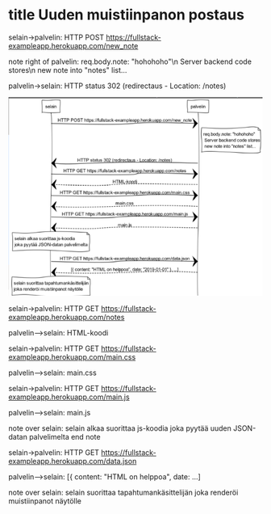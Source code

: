 # title Uuden muistiinpanon postaus

selain->palvelin: HTTP POST https://fullstack-exampleapp.herokuapp.com/new_note

note right of palvelin: req.body.note: "hohohoho"\n Server backend code stores\n new note into "notes" list...

palvelin->selain: HTTP status 302 (redirectaus - Location: /notes)

 ![Sequence diagram](Sieppaa.png)

selain->palvelin: HTTP GET https://fullstack-exampleapp.herokuapp.com/notes

palvelin-->selain: HTML-koodi

selain->palvelin: HTTP GET https://fullstack-exampleapp.herokuapp.com/main.css

palvelin-->selain: main.css

selain->palvelin: HTTP GET https://fullstack-exampleapp.herokuapp.com/main.js

palvelin-->selain: main.js

note over selain:
selain alkaa suorittaa js-koodia
joka pyytää uuden JSON-datan palvelimelta
end note

selain->palvelin: HTTP GET https://fullstack-exampleapp.herokuapp.com/data.json

palvelin-->selain: [{ content: "HTML on helppoa", date: ...]

note over selain:
selain suorittaa tapahtumankäsittelijän
joka renderöi muistiinpanot näytölle
